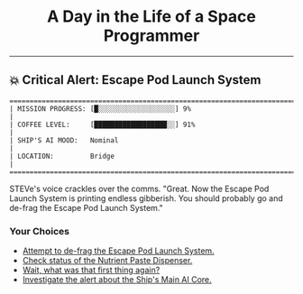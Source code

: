 <h1 align="center">A Day in the Life of a Space Programmer</h1>

---

<h2 id="node-98">💥 Critical Alert: Escape Pod Launch System</h2>

```
========================================================================
| MISSION PROGRESS: [█░░░░░░░░░░░░░░░░░░░] 9%                                  |
| COFFEE LEVEL:     [██████████████████░░] 91%                                 |
| SHIP'S AI MOOD:   Nominal                                                    |
| LOCATION:         Bridge                                                     |
========================================================================
```

STEVe's voice crackles over the comms. "Great. Now the Escape Pod Launch System is printing endless gibberish. You should probably go and de-frag the Escape Pod Launch System."



### Your Choices

*   [Attempt to de-frag the Escape Pod Launch System.](../stage-03/README-0102.md)
*   [Check status of the Nutrient Paste Dispenser.](../stage-03/README-0116.md)
*   [Wait, what was that first thing again?](./README-0094.md)
*   [Investigate the alert about the Ship's Main AI Core.](./README-0100.md)
